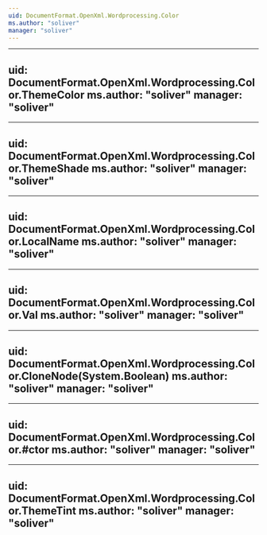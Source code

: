 ```yaml
---
uid: DocumentFormat.OpenXml.Wordprocessing.Color
ms.author: "soliver"
manager: "soliver"
---
```


---
uid: DocumentFormat.OpenXml.Wordprocessing.Color.ThemeColor
ms.author: "soliver"
manager: "soliver"
---

---
uid: DocumentFormat.OpenXml.Wordprocessing.Color.ThemeShade
ms.author: "soliver"
manager: "soliver"
---

---
uid: DocumentFormat.OpenXml.Wordprocessing.Color.LocalName
ms.author: "soliver"
manager: "soliver"
---

---
uid: DocumentFormat.OpenXml.Wordprocessing.Color.Val
ms.author: "soliver"
manager: "soliver"
---

---
uid: DocumentFormat.OpenXml.Wordprocessing.Color.CloneNode(System.Boolean)
ms.author: "soliver"
manager: "soliver"
---

---
uid: DocumentFormat.OpenXml.Wordprocessing.Color.#ctor
ms.author: "soliver"
manager: "soliver"
---

---
uid: DocumentFormat.OpenXml.Wordprocessing.Color.ThemeTint
ms.author: "soliver"
manager: "soliver"
---
